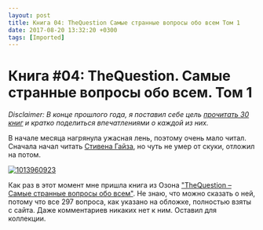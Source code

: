 ```yaml
---
layout: post
title: Книга 04: TheQuestion Самые странные вопросы обо всем Том 1
date: 2017-08-20 13:32:20 +0300
tags: [Imported]
---
```

# Книга #04: TheQuestion. Самые странные вопросы обо всем. Том 1

_Disclaimer: В конце прошлого года, я поставил себе цель [прочитать 30 книг](https://blog.alexeyev.me/2015/12/30-books-2016/ "2016: 30 книг") и кратко поделиться впечатлениями о каждой из них._

В начале месяца нагрянула ужасная лень, поэтому очень мало читал. Сначала начал читать [Стивена Гайза](https://bookmate.com/books/vtjLf4U0), но чуть не умер от скуки, отложил на потом.

[![1013960923](https://vlaim.s3.amazonaws.com/uploads/2016/02/1013960923-231x300.jpg)](https://vlaim.s3.amazonaws.com/uploads/2016/02/1013960923.jpg)

Как раз в этот момент мне пришла книга из Озона ["TheQuestion – Самые странные вопросы обо всем"](https://bookmate.com/books/NHgM0czq). Не знаю, что можно сказать о ней, потому что все 297 вопроса, как указано на обложке, полностью взяты с сайта. Даже комментариев никаких нет к ним. Оставил для коллекции.